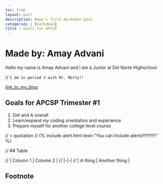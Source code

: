 ```yaml
---
toc: true 
layout: post
description: Amay's first markdown post
categories : [markdown]
title : Goals for APCSP
---
```

# Made by: Amay Advani

Hello my name is Amay Advani and I am a Junior at Del Norte Highschool.

// `I am in period 3 with Mr. Morty!!`

[link_to_my_blog](https://amayadvani.github.io/fastpages/)

## Goals for APCSP Trimester #1

1. Get and A overall
2. Learn/expand my coding orientation and experience
3. Prepare myself for another college level course

// > quotation
// {% include alert.html text="You can include alerts!!!!!!!!!!!" %}

// ## Table

// | Column 1 | Column 2 |
// |-|-|
// | A thing | Another thing |

## Footnote


[^1]: I love APCSP!
